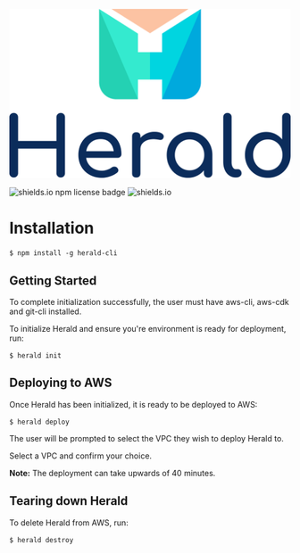![herald-logo](https://github.com/Herald-Inc/Herald-Cli/blob/main/img/herald-logo.png)

![shields.io npm license badge](https://img.shields.io/badge/license-ISC-brightgreen)
![shields.io](https://img.shields.io/badge/npm-v1.0.13-brightgreen)

# Installation

```
$ npm install -g herald-cli
```

## Getting Started
To complete initialization successfully, the user must have aws-cli, aws-cdk and git-cli installed.

To initialize Herald and ensure you're environment is ready for deployment, run:

```
$ herald init
```

## Deploying to AWS
 Once Herald has been initialized, it is ready to be deployed to AWS:

 ```
 $ herald deploy
 ```

 The user will be prompted to select the VPC they wish to deploy Herald to.
 
 Select a VPC and confirm your choice.

**Note:** The deployment can take upwards of 40 minutes.
 ## Tearing down Herald
 To delete Herald from AWS, run:

 ```
 $ herald destroy
 ```